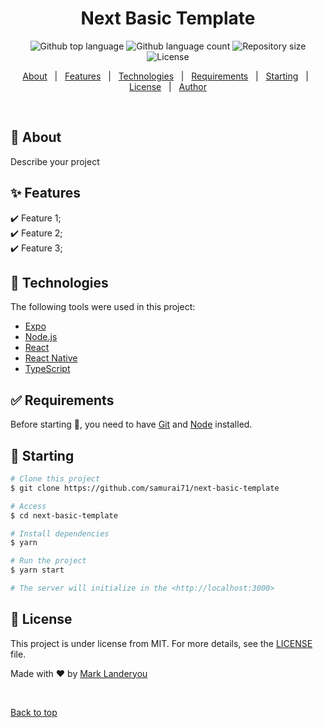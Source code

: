 

<h1 align="center">Next Basic Template</h1>

<p align="center">
  <img alt="Github top language" src="https://img.shields.io/github/languages/top/samurai71/next-basic-template?color=56BEB8">

  <img alt="Github language count" src="https://img.shields.io/github/languages/count/samurai71/next-basic-template?color=56BEB8">

  <img alt="Repository size" src="https://img.shields.io/github/repo-size/samurai71/next-basic-template?color=56BEB8">

  <img alt="License" src="https://img.shields.io/github/license/samurai71/next-basic-template?color=56BEB8">

  <!-- <img alt="Github issues" src="https://img.shields.io/github/issues/samurai71/next-basic-template?color=56BEB8" /> -->

  <!-- <img alt="Github forks" src="https://img.shields.io/github/forks/samurai71/next-basic-template?color=56BEB8" /> -->

  <!-- <img alt="Github stars" src="https://img.shields.io/github/stars/samurai71/next-basic-template?color=56BEB8" /> -->
</p>

<!-- Status -->

<!-- <h4 align="center"> 
	🚧  Next Basic Template 🚀 Under construction...  🚧
</h4> 

<hr> -->

<p align="center">
  <a href="#dart-about">About</a> &#xa0; | &#xa0; 
  <a href="#sparkles-features">Features</a> &#xa0; | &#xa0;
  <a href="#rocket-technologies">Technologies</a> &#xa0; | &#xa0;
  <a href="#white_check_mark-requirements">Requirements</a> &#xa0; | &#xa0;
  <a href="#checkered_flag-starting">Starting</a> &#xa0; | &#xa0;
  <a href="#memo-license">License</a> &#xa0; | &#xa0;
  <a href="https://github.com/samurai71" target="_blank">Author</a>
</p>

<br>

## :dart: About ##

Describe your project

## :sparkles: Features ##

:heavy_check_mark: Feature 1;\
:heavy_check_mark: Feature 2;\
:heavy_check_mark: Feature 3;

## :rocket: Technologies ##

The following tools were used in this project:

- [Expo](https://expo.io/)
- [Node.js](https://nodejs.org/en/)
- [React](https://pt-br.reactjs.org/)
- [React Native](https://reactnative.dev/)
- [TypeScript](https://www.typescriptlang.org/)

## :white_check_mark: Requirements ##

Before starting :checkered_flag:, you need to have [Git](https://git-scm.com) and [Node](https://nodejs.org/en/) installed.

## :checkered_flag: Starting ##

```bash
# Clone this project
$ git clone https://github.com/samurai71/next-basic-template

# Access
$ cd next-basic-template

# Install dependencies
$ yarn

# Run the project
$ yarn start

# The server will initialize in the <http://localhost:3000>
```

## :memo: License ##

This project is under license from MIT. For more details, see the [LICENSE](LICENSE.md) file.


Made with :heart: by <a href="https://github.com/samurai71" target="_blank">Mark Landeryou</a>

&#xa0;

<a href="#top">Back to top</a>
